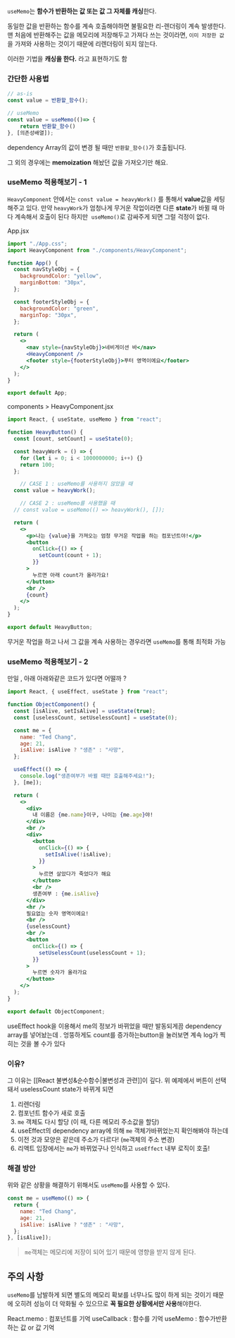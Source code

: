 
`useMemo`는 **함수가 반환하는 값 또는 값 그 자체를 캐싱**한다.

동일한 값을 반환하는 함수를 계속 호출해야하면 불필요한 리-렌더링이 계속 발생한다. 맨 처음에 반환해주는 값을 메모리에 저장해두고 가져다 쓰는 것이라면, `이미 저장한 값`을 가져와 사용하는 것이기 때문에 리렌더링이 되지 않는다.

이러한 기법을 **캐싱을 한다.** 라고 표현하기도 함

### 간단한 사용법 

```jsx 
// as-is
const value = 반환할_함수();

// useMemo
const value = useMemo(()=> {
	return 반환할_함수()
}, [의존성배열]);
```

dependency Array의 값이 변경 될 때만 `반환할_함수()`가 호출됩니다.

그 외의 경우에는 **memoization** 해놨던 값을 가져오기만 해요.


### useMemo 적용해보기 - 1

`HeavyComponent` 안에서는 `const value = heavyWork()` 를 통해서 **value**값을 세팅해주고 있다.  만약 `heavyWork`가 엄청나게 무거운 작업이라면 다른 **state**가 바뀔 때 마다 계속해서 호출이 된다 하지만  `useMemo()`로 감싸주게 되면 그럴 걱정이 없다.

App.jsx

```jsx
import "./App.css";
import HeavyComponent from "./components/HeavyComponent";

function App() {
  const navStyleObj = {
    backgroundColor: "yellow",
    marginBottom: "30px",
  };

  const footerStyleObj = {
    backgroundColor: "green",
    marginTop: "30px",
  };

  return (
    <>
      <nav style={navStyleObj}>네비게이션 바</nav>
      <HeavyComponent />
      <footer style={footerStyleObj}>푸터 영역이에요</footer>
    </>
  );
}

export default App;
```

components > HeavyComponent.jsx

```jsx
import React, { useState, useMemo } from "react";

function HeavyButton() {
  const [count, setCount] = useState(0);

  const heavyWork = () => {
    for (let i = 0; i < 1000000000; i++) {}
    return 100;
  };

	// CASE 1 : useMemo를 사용하지 않았을 때
  const value = heavyWork();

	// CASE 2 : useMemo를 사용했을 때
  // const value = useMemo(() => heavyWork(), []);

  return (
    <>
      <p>나는 {value}을 가져오는 엄청 무거운 작업을 하는 컴포넌트야!</p>
      <button
        onClick={() => {
          setCount(count + 1);
        }}
      >
        누르면 아래 count가 올라가요!
      </button>
      <br />
      {count}
    </>
  );
}

export default HeavyButton;
```

무거운 작업을 하고 나서 그 값을 계속 사용하는 경우라면 `useMemo`를 통해 최적화 가능

### useMemo 적용해보기 - 2

만일 , 아래 아래와같은 코드가 있다면 어떨까 ? 

```jsx
import React, { useEffect, useState } from "react";

function ObjectComponent() {
  const [isAlive, setIsAlive] = useState(true);
  const [uselessCount, setUselessCount] = useState(0);

  const me = {
    name: "Ted Chang",
    age: 21,
    isAlive: isAlive ? "생존" : "사망",
  };

  useEffect(() => {
    console.log("생존여부가 바뀔 때만 호출해주세요!");
  }, [me]);

  return (
    <>
      <div>
        내 이름은 {me.name}이구, 나이는 {me.age}야!
      </div>
      <br />
      <div>
        <button
          onClick={() => {
            setIsAlive(!isAlive);
          }}
        >
          누르면 살았다가 죽었다가 해요
        </button>
        <br />
        생존여부 : {me.isAlive}
      </div>
      <hr />
      필요없는 숫자 영역이에요!
      <br />
      {uselessCount}
      <br />
      <button
        onClick={() => {
          setUselessCount(uselessCount + 1);
        }}
      >
        누르면 숫자가 올라가요
      </button>
    </>
  );
}

export default ObjectComponent;
```

useEffect hook을 이용해서 me의 정보가 바뀌었을 때만 발동되게끔 dependency array를 넣어놨는데 . 엉뚱하게도 count를 증가하는button을 눌러보면 계속 log가 찍히는 것을 볼 수가 있다

### 이유?

그 이유는 [[React  불변성&순수함수|불변성과 관련]]이 깊다. 위 예제에서 버튼이 선택돼서 uselessCount state가 바뀌게 되면

1.  리렌더링
2.  컴포넌트 함수가 새로 호출
3.  `me` 객체도 다시 할당 (이 때, 다른 메모리 주소값을 할당)
4.  useEffect의 dependency array에 의해 `me` 객체가바뀌었는지 확인해봐야 하는데
5.  이전 것과 모양은 같은데 주소가 다르다! (`me`객체의 주소 변경)
6.  리액트 입장에서는 `me`가 바뀌었구나 인식하고 `useEffect` 내부 로직이 호출!



### 해결 방안

위와 같은 상황을 해결하기 위해서도 `useMemo`를 사용할 수 있다.


```jsx
const me = useMemo(() => {
  return {
    name: "Ted Chang",
    age: 21,
    isAlive: isAlive ? "생존" : "사망",
  };
}, [isAlive]);
```

> `me`객체는 메모리에 저장이 되어 있기 때문에 영향을 받지 않게 된다.


## 주의 사항

`useMemo`를 남발하게 되면 별도의 메모리 확보를 너무나도 많이 하게 되는 것이기 때문에 오히려 성능이 더 악화될 수 있으므로 **꼭 필요한 상황에서만 사용**해야한다.

React.memo : 컴포넌트를 기억
useCallback  : 함수를 기억
useMemo      : 함수가반환하는 값 or 값 기억 